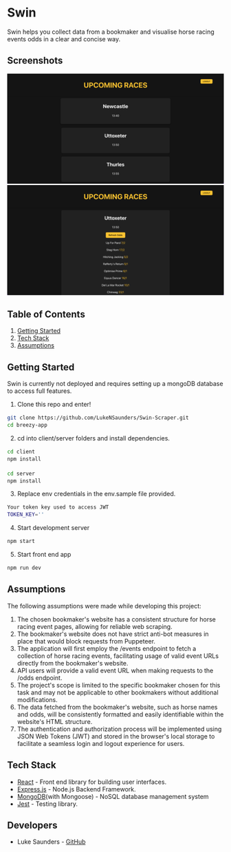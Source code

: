 # Swin

Swin helps you collect data from a bookmaker and visualise horse racing events odds in a clear and concise way.

## Screenshots
<p align="center">
  <img src="client/src/assets/races.png" width = 800/> 
  <img src="client/src/assets/odds.png" width = 800/>
</p>


## Table of Contents

1. [Getting Started](#Getting-Started)
2. [Tech Stack](#Tech-Stack)
3. [Assumptions](#Assumptions)

## Getting Started 

Swin is currently not deployed and requires setting up a mongoDB database to access full features.

1. Clone this repo and enter!

```bash
git clone https://github.com/LukeNSaunders/Swin-Scraper.git
cd breezy-app
```

2. cd into client/server folders and install dependencies.

```bash
cd client
npm install

cd server
npm install
```

3. Replace env credentials in the env.sample file provided.

```bash
Your token key used to access JWT
TOKEN_KEY=''
```

4. Start development server

```bash
npm start
```

5. Start front end app

```bash
npm run dev
```

## Assumptions 

The following assumptions were made while developing this project:

1. The chosen bookmaker's website has a consistent structure for horse racing event pages, allowing for reliable web scraping.
2. The bookmaker's website does not have strict anti-bot measures in place that would block requests from Puppeteer.
3. The application will first employ the /events endpoint to fetch a collection of horse racing events, facilitating usage of valid event URLs directly from the bookmaker's website.
4. API users will provide a valid event URL when making requests to the /odds endpoint.
5. The project's scope is limited to the specific bookmaker chosen for this task and may not be applicable to other bookmakers without additional modifications.
6. The data fetched from the bookmaker's website, such as horse names and odds, will be consistently formatted and easily identifiable within the website's HTML structure.
7. The authentication and authorization process will be implemented using JSON Web Tokens (JWT) and stored in the browser's local storage to facilitate a seamless login and logout experience for users.

## Tech Stack

- [React](https://github.com/facebook/react) - Front end library for building user interfaces.
- [Express.js](https://github.com/expressjs) - Node.js Backend Framework.
- [MongoDB](https://github.com/mongodb)(with Mongoose) - NoSQL database management system
- [Jest](https://github.com/facebook/jest) - Testing library.

## Developers

- Luke Saunders - [GitHub](https://github.com/LukeNSaunders)
